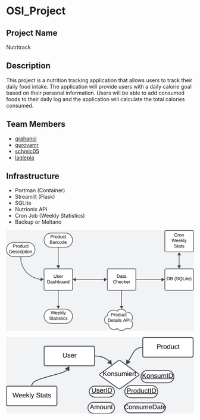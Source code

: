 # OSI_Project

## Project Name
Nutritrack

## Description
This project is a nutrition tracking application that allows users to track their daily food intake. The application will provide users with a daily calorie goal based on their personal information. Users will be able to add consumed foods to their daily log and the application will calculate the total calories consumed. 

## Team Members
- [grahanoi](https://github.com/grahanoi)
- [gurovamr](https://github.com/gurovamr)
- [schmic05](https://github.com/Fr3m3l1)
- [laglepia](https://github.com/Lagpi)

## Infrastructure
- Portman (Container)
- Streamlit (Flask)
- SQLite
- Nutrionix API
- Cron Job (Weekly Statistics)
- Backup or Meltano 

![Infrastructure](https://github.com/Fr3m3l1/OSI_Project/blob/main/doc/Infrastucture%20Plan.png)

![DB Schema](https://github.com/Fr3m3l1/OSI_Project/blob/main/doc/DB%20Structure.png)
